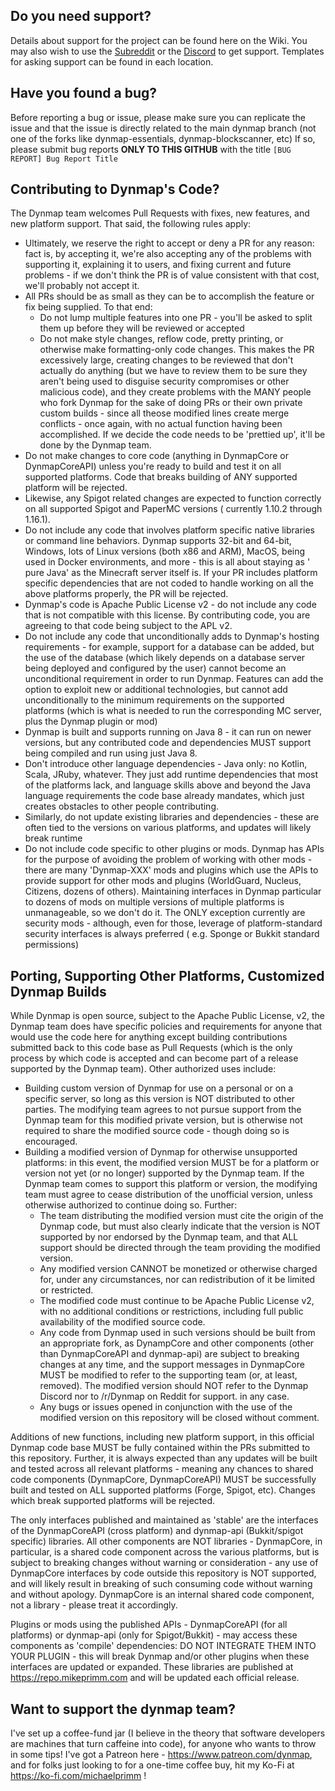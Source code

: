 ## Do you need support?

Details about support for the project can be found here on the Wiki. You may also wish to use
the [Subreddit](https://reddit.com/r/Dynmap/) or the [Discord](https://discord.gg/52pqBpw) to get support. Templates for
asking support can be found in each location.

## Have you found a bug?

Before reporting a bug or issue, please make sure you can replicate the issue and that the issue is directly related to
the main dynmap branch (not one of the forks like dynmap-essentials, dynmap-blockscanner, etc) If so, please submit bug
reports **ONLY TO THIS GITHUB** with the title `[BUG REPORT] Bug Report Title`

## Contributing to Dynmap's Code?

The Dynmap team welcomes Pull Requests with fixes, new features, and new platform support. That said, the following
rules apply:

- Ultimately, we reserve the right to accept or deny a PR for any reason: fact is, by accepting it, we're also accepting
  any of the problems with supporting it,
  explaining it to users, and fixing current and future problems - if we don't think the PR is of value consistent with
  that cost, we'll probably not accept it.
- All PRs should be as small as they can be to accomplish the feature or fix being supplied. To that end:
    - Do not lump multiple features into one PR - you'll be asked to split them up before they will be reviewed or
      accepted
    - Do not make style changes, reflow code, pretty printing, or otherwise make formatting-only code changes. This
      makes the PR excessively large,
      creating changes to be reviewed that don't actually do anything (but we have to review them to be sure they aren't
      being used to disguise security
      compromises or other malicious code), and they create problems with the MANY people who fork Dynmap for the sake
      of doing PRs or their own private
      custom builds - since all theose modified lines create merge conflicts - once again, with no actual function
      having been accomplished. If we decide
      the code needs to be 'prettied up', it'll be done by the Dynmap team.
- Do not make changes to core code (anything in DynmapCore or DynmapCoreAPI) unless you're ready to build and test it on
  all supported platforms. Code that
  breaks building of ANY supported platform will be rejected.
- Likewise, any Spigot related changes are expected to function correctly on all supported Spigot and PaperMC versions (
  currently 1.10.2 through 1.16.1).
- Do not include any code that involves platform specific native libraries or command line behaviors. Dynmap supports
  32-bit and 64-bit, Windows, lots of
  Linux versions (both x86 and ARM), MacOS, being used in Docker environments, and more - this is all about staying as '
  pure Java' as the Minecraft server itself
  is. If your PR includes platform specific dependencies that are not coded to handle working on all the above platforms
  properly, the PR will be rejected.
- Dynmap's code is Apache Public License v2 - do not include any code that is not compatible with this license. By
  contributing code, you are agreeing to
  that code being subject to the APL v2.
- Do not include any code that unconditionally adds to Dynmap's hosting requirements - for example, support for a
  database can be added, but the use of the
  database (which likely depends on a database server being deployed and configured by the user) cannot become an
  unconditional requirement in order to run
  Dynmap. Features can add the option to exploit new or additional technologies, but cannot add unconditionally to the
  minimum requirements on the supported
  platforms (which is what is needed to run the corresponding MC server, plus the Dynmap plugin or mod)
- Dynmap is built and supports running on Java 8 - it can run on newer versions, but any contributed code and
  dependencies MUST support being compiled and run
  using just Java 8.
- Don't introduce other language dependencies - Java only: no Kotlin, Scala, JRuby, whatever. They just add runtime
  dependencies that most of the platforms lack,
  and language skills above and beyond the Java language requirements the code base already mandates, which just creates
  obstacles to other people contributing.
- Similarly, do not update existing libraries and dependencies - these are often tied to the versions on various
  platforms, and updates will likely break runtime
- Do not include code specific to other plugins or mods. Dynmap has APIs for the purpose of avoiding the problem of
  working with other mods - there are many
  'Dynmap-XXX' mods and plugins which use the APIs to provide support for other mods and plugins (WorldGuard, Nucleus,
  Citizens, dozens of others). Maintaining
  interfaces in Dynmap particular to dozens of mods on multiple versions of multiple platforms is unmanageable, so we
  don't do it. The ONLY exception currently
  are security mods - although, even for those, leverage of platform-standard security interfaces is always preferred (
  e.g. Sponge or Bukkit standard permissions)

## Porting, Supporting Other Platforms, Customized Dynmap Builds

While Dynmap is open source, subject to the Apache Public License, v2, the Dynmap team does have specific policies and
requirements for anyone that would
use the code here for anything except building contributions submitted back to this code base as Pull Requests (which is
the only process by which code is accepted and can become part of a release supported by the Dynmap team). Other
authorized uses include:

- Building custom version of Dynmap for use on a personal or on a specific server, so long as this version is NOT
  distributed to other parties.
  The modifying team agrees to not pursue support from the Dynmap team for this modified private version, but is
  otherwise not required to share the
  modified source code - though doing so is encouraged.
- Building a modified version of Dynmap for otherwise unsupported platforms: in this event, the modified version MUST be
  for a platform or version
  not yet (or no longer) supported by the Dynmap team. If the Dynmap team comes to support this platform or version, the
  modifying team must agree to
  cease distribution of the unofficial version, unless otherwise authorized to continue doing so. Further:
    - The team distributing the modified version must cite the origin of the Dynmap code, but must also clearly indicate
      that the version is NOT supported by
      nor endorsed by the Dynmap team, and that ALL support should be directed through the team providing the modified
      version.
    - Any modified version CANNOT be monetized or otherwise charged for, under any circumstances, nor can redistribution
      of it be limited or restricted.
    - The modified code must continue to be Apache Public License v2, with no additional conditions or restrictions,
      including full public availability of the
      modified source code.
    - Any code from Dynmap used in such versions should be built from an appropriate fork, as DynampCore and other
      components (other than DynmapCoreAPI and
      dynmap-api) are subject to breaking changes at any time, and the support messages in DynmapCore MUST be modified
      to refer to the supporting team (or, at
      least, removed). The modified version should NOT refer to the Dynmap Discord nor to /r/Dynmap on Reddit for
      support. in any case.
    - Any bugs or issues opened in conjunction with the use of the modified version on this repository will be closed
      without comment.

Additions of new functions, including new platform support, in this official Dynmap code base MUST be fully contained
within the PRs submitted to this
repository. Further, it is always expected than any updates will be built and tested across all relevant platforms -
meaning any chances to shared code
components (DynmapCore, DynmapCoreAPI) MUST be successfully built and tested on ALL supported platforms (Forge, Spigot,
etc). Changes which break
supported platforms will be rejected.

The only interfaces published and maintained as 'stable' are the interfaces of the DynmapCoreAPI (cross platform) and
dynmap-api (Bukkit/spigot specific)
libraries. All other components are NOT libraries - DynmapCore, in particular, is a shared code component across the
various platforms, but is subject to
breaking changes without warning or consideration - any use of DynmapCore interfaces by code outside this repository is
NOT supported, and will likely
result in breaking of such consuming code without warning and without apology. DynmapCore is an internal shared code
component, not a library - please
treat it accordingly.

Plugins or mods using the published APIs - DynmapCoreAPI (for all platforms) or dynmap-api (only for Spigot/Bukkit) -
may access these components as
'compile' dependencies: DO NOT INTEGRATE THEM INTO YOUR PLUGIN - this will break Dynmap and/or other plugins when these
interfaces are updated or
expanded. These libraries are published at https://repo.mikeprimm.com and will be updated each official release.

## Want to support the dynmap team?

I've set up a coffee-fund jar (I believe in the theory that software developers are machines that turn caffeine into
code), for anyone who wants to throw in some tips!  I've got a Patreon here - https://www.patreon.com/dynmap, and for
folks just looking to for a one-time coffee buy, hit my Ko-Fi at https://ko-fi.com/michaelprimm !
